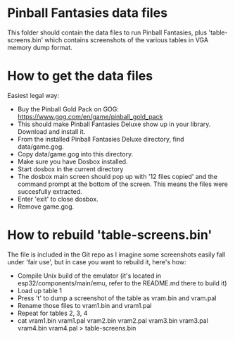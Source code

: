# Pinball Fantasies data files

This folder should contain the data files to run Pinball Fantasies, plus 'table-screens.bin' which
contains screenshots of the various tables in VGA memory dump format.

# How to get the data files

Easiest legal way:
- Buy the Pinball Gold Pack on GOG: https://www.gog.com/en/game/pinball_gold_pack
- This should make Pinball Fantasies Deluxe show up in your library. Download and install it.
- From the installed Pinball Fantasies Deluxe directory, find data/game.gog.
- Copy data/game.gog into this directory.
- Make sure you have Dosbox installed.
- Start dosbox in the current directory
- The dosbox main screen should pop up with '12 files copied' and the command prompt at the bottom
  of the screen. This means the files were succesfully extracted.
- Enter 'exit' to close dosbox.
- Remove game.gog.

# How to rebuild 'table-screens.bin'

The file is included in the Git repo as I imagine some screenshots easily fall under 'fair use',
but in case you want to rebuild it, here's how:

- Compile Unix build of the emulator (it's located in esp32/components/main/emu, refer to
  the README.md there to build it)
- Load up table 1
- Press 't' to dump a screenshot of the table as vram.bin and vram.pal
- Rename those files to vram1.bin and vram1.pal
- Repeat for tables 2, 3, 4
- cat vram1.bin vram1.pal vram2.bin vram2.pal vram3.bin vram3.pal vram4.bin vram4.pal > table-screens.bin

